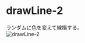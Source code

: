 # drawLine-2
ランダムに色を変えて線描する。<br>
![drawLine-2](https://user-images.githubusercontent.com/67646107/140530253-0a1eaf54-b8f1-4d18-abc6-8e0c6f44acfb.jpg)
